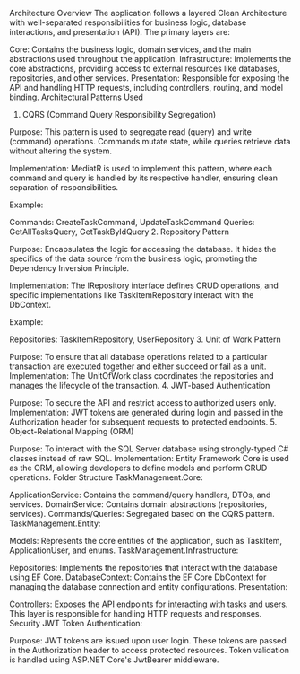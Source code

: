 Architecture Overview
The application follows a layered Clean Architecture with well-separated responsibilities for business logic, database interactions, and presentation (API). The primary layers are:

Core: Contains the business logic, domain services, and the main abstractions used throughout the application.
Infrastructure: Implements the core abstractions, providing access to external resources like databases, repositories, and other services.
Presentation: Responsible for exposing the API and handling HTTP requests, including controllers, routing, and model binding.
Architectural Patterns Used
1. CQRS (Command Query Responsibility Segregation)

Purpose: This pattern is used to segregate read (query) and write (command) operations. Commands mutate state, while queries retrieve data without altering the system.

Implementation: MediatR is used to implement this pattern, where each command and query is handled by its respective handler, ensuring clean separation of responsibilities.

Example:

Commands: CreateTaskCommand, UpdateTaskCommand
Queries: GetAllTasksQuery, GetTaskByIdQuery
2. Repository Pattern

Purpose: Encapsulates the logic for accessing the database. It hides the specifics of the data source from the business logic, promoting the Dependency Inversion Principle.

Implementation: The IRepository interface defines CRUD operations, and specific implementations like TaskItemRepository interact with the DbContext.

Example:

Repositories: TaskItemRepository, UserRepository
3. Unit of Work Pattern

Purpose: To ensure that all database operations related to a particular transaction are executed together and either succeed or fail as a unit.
Implementation: The UnitOfWork class coordinates the repositories and manages the lifecycle of the transaction.
4. JWT-based Authentication

Purpose: To secure the API and restrict access to authorized users only.
Implementation: JWT tokens are generated during login and passed in the Authorization header for subsequent requests to protected endpoints.
5. Object-Relational Mapping (ORM)

Purpose: To interact with the SQL Server database using strongly-typed C# classes instead of raw SQL.
Implementation: Entity Framework Core is used as the ORM, allowing developers to define models and perform CRUD operations.
Folder Structure
TaskManagement.Core:

ApplicationService: Contains the command/query handlers, DTOs, and services.
DomainService: Contains domain abstractions (repositories, services).
Commands/Queries: Segregated based on the CQRS pattern.
TaskManagement.Entity:

Models: Represents the core entities of the application, such as TaskItem, ApplicationUser, and enums.
TaskManagement.Infrastructure:

Repositories: Implements the repositories that interact with the database using EF Core.
DatabaseContext: Contains the EF Core DbContext for managing the database connection and entity configurations.
Presentation:

Controllers: Exposes the API endpoints for interacting with tasks and users. This layer is responsible for handling HTTP requests and responses.
Security
JWT Token Authentication:

Purpose: JWT tokens are issued upon user login. These tokens are passed in the Authorization header to access protected resources. Token validation is handled using ASP.NET Core's JwtBearer middleware.
